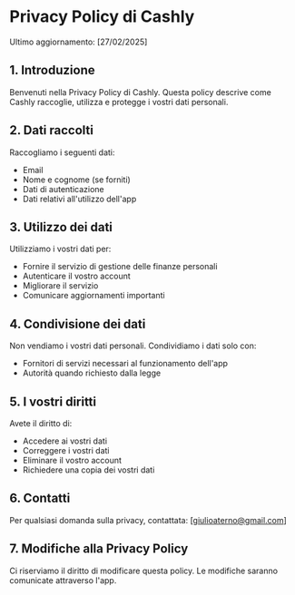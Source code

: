 # Privacy Policy di Cashly

Ultimo aggiornamento: [27/02/2025]

## 1. Introduzione
Benvenuti nella Privacy Policy di Cashly. Questa policy descrive come Cashly raccoglie, utilizza e protegge i vostri dati personali.

## 2. Dati raccolti
Raccogliamo i seguenti dati:
- Email
- Nome e cognome (se forniti)
- Dati di autenticazione
- Dati relativi all'utilizzo dell'app

## 3. Utilizzo dei dati
Utilizziamo i vostri dati per:
- Fornire il servizio di gestione delle finanze personali
- Autenticare il vostro account
- Migliorare il servizio
- Comunicare aggiornamenti importanti

## 4. Condivisione dei dati
Non vendiamo i vostri dati personali. Condividiamo i dati solo con:
- Fornitori di servizi necessari al funzionamento dell'app
- Autorità quando richiesto dalla legge

## 5. I vostri diritti
Avete il diritto di:
- Accedere ai vostri dati
- Correggere i vostri dati
- Eliminare il vostro account
- Richiedere una copia dei vostri dati

## 6. Contatti
Per qualsiasi domanda sulla privacy, contattata: [giulioaterno@gmail.com]

## 7. Modifiche alla Privacy Policy
Ci riserviamo il diritto di modificare questa policy. Le modifiche saranno comunicate attraverso l'app.

